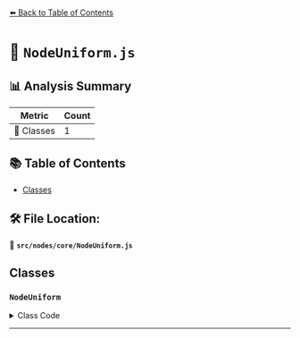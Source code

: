 [⬅️ Back to Table of Contents](../../../index.md)

# 📄 `NodeUniform.js`

## 📊 Analysis Summary

| Metric | Count |
|--------|-------|
| 🧱 Classes | 1 |

## 📚 Table of Contents

- [Classes](#classes)

## 🛠️ File Location:
📂 **`src/nodes/core/NodeUniform.js`**

## Classes

### `NodeUniform`

<details><summary>Class Code</summary>

```ts
class NodeUniform {

	/**
	 * Constructs a new node uniform.
	 *
	 * @param {string} name - The name of the uniform.
	 * @param {string} type - The type of the uniform.
	 * @param {UniformNode} node - An reference to the node.
	 */
	constructor( name, type, node ) {

		/**
		 * This flag can be used for type testing.
		 *
		 * @type {boolean}
		 * @readonly
		 * @default true
		 */
		this.isNodeUniform = true;

		/**
		 * The name of the uniform.
		 *
		 * @type {string}
		 */
		this.name = name;

		/**
		 * The type of the uniform.
		 *
		 * @type {string}
		 */
		this.type = type;

		/**
		 * An reference to the node.
		 *
		 * @type {UniformNode}
		 */
		this.node = node.getSelf();

	}

	/**
	 * The value of the uniform node.
	 *
	 * @type {any}
	 */
	get value() {

		return this.node.value;

	}

	set value( val ) {

		this.node.value = val;

	}

	/**
	 * The id of the uniform node.
	 *
	 * @type {number}
	 */
	get id() {

		return this.node.id;

	}

	/**
	 * The uniform node's group.
	 *
	 * @type {UniformGroupNode}
	 */
	get groupNode() {

		return this.node.groupNode;

	}

}
```
</details>


---